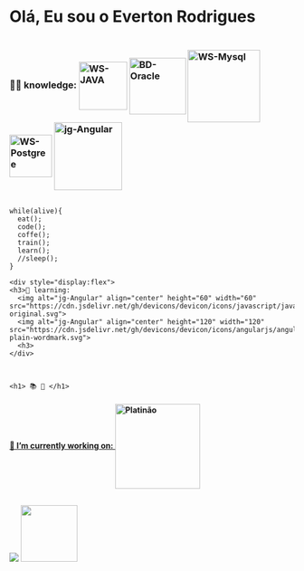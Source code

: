 # Olá, Eu sou o Everton Rodrigues
  <div style="display:flex">
  <h3>👨‍💻 knowledge:
    
  <img alt="WS-JAVA" align="center" width="85" src="https://cdn.jsdelivr.net/gh/devicons/devicon/icons/java/java-original.svg">
   <img alt="BD-Oracle" align="center" width="100" src="https://cdn.jsdelivr.net/gh/devicons/devicon/icons/oracle/oracle-original.svg">
     <img alt="WS-Mysql" align="center" width="128" src="https://cdn.jsdelivr.net/gh/devicons/devicon/icons/mysql/mysql-original-wordmark.svg">
     <img alt="WS-Postgree" align="center" width="75" src="https://cdn.jsdelivr.net/gh/devicons/devicon/icons/postgresql/postgresql-plain-wordmark.svg">
      <img alt="jg-Angular" align="center" height="120" width="120" src="https://cdn.jsdelivr.net/gh/devicons/devicon/icons/javascript/javascript-original.svg">
   
    
  </h3>
  </div>
  
    while(alive){
      eat();
      code();
      coffe();
      train();
      learn();
      //sleep();
    }
    
    <div style="display:flex">  
    <h3>📖 learning:
      <img alt="jg-Angular" align="center" height="60" width="60" src="https://cdn.jsdelivr.net/gh/devicons/devicon/icons/javascript/javascript-original.svg">
      <img alt="jg-Angular" align="center" height="120" width="120" src="https://cdn.jsdelivr.net/gh/devicons/devicon/icons/angularjs/angularjs-plain-wordmark.svg">
      <h3>
    </div>
    
    
    
    <h1> 📚 💼 </h1>
 
   
  <div>
  <a href="https://github.com/Everdrone2">
   
  </div>    
   
    
  <div>
  <h4>🏢 I’m currently working on:
  <img alt="Platinão" align="center" width="150" src="https://www.google.com/url?sa=i&url=https%3A%2F%2Fbr.linkedin.com%2Fcompany%2Fgrupoplatinao&psig=AOvVaw2bIG9zonuAPqXinJBTnbj_&ust=1641994277164000&source=images&cd=vfe&ved=0CAsQjRxqFwoTCIjqsK_nqfUCFQAAAAAdAAAAABAU">
  </h4>
  </div>
   
   ##
    
<div> 
  
  
  <a href = "evrton.rodrigues@ufms.br"><img src="https://img.shields.io/badge/Gmail-D14836?style=for-the-badge&logo=gmail&logoColor=white" target="_blank"></a>
  <a href="https://www.linkedin.com/in/everton-rodrigues-de-almeida-3b486a21a/"><img src="https://img.shields.io/badge/-LinkedIn-%230077B5?style=for-the-            badge&logo=linkedin&logoColor=white" width="100" target="_blank"></a>  
</div>
